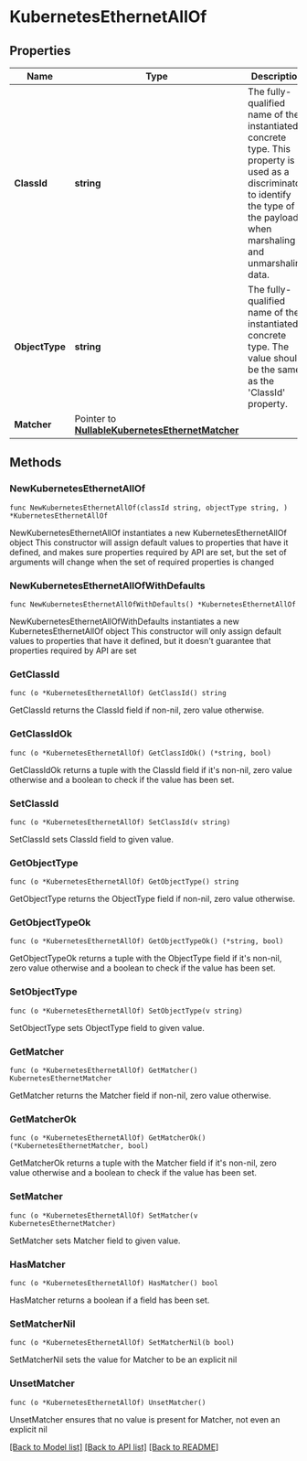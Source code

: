 # KubernetesEthernetAllOf

## Properties

Name | Type | Description | Notes
------------ | ------------- | ------------- | -------------
**ClassId** | **string** | The fully-qualified name of the instantiated, concrete type. This property is used as a discriminator to identify the type of the payload when marshaling and unmarshaling data. | [default to "kubernetes.Ethernet"]
**ObjectType** | **string** | The fully-qualified name of the instantiated, concrete type. The value should be the same as the &#39;ClassId&#39; property. | [default to "kubernetes.Ethernet"]
**Matcher** | Pointer to [**NullableKubernetesEthernetMatcher**](KubernetesEthernetMatcher.md) |  | [optional] 

## Methods

### NewKubernetesEthernetAllOf

`func NewKubernetesEthernetAllOf(classId string, objectType string, ) *KubernetesEthernetAllOf`

NewKubernetesEthernetAllOf instantiates a new KubernetesEthernetAllOf object
This constructor will assign default values to properties that have it defined,
and makes sure properties required by API are set, but the set of arguments
will change when the set of required properties is changed

### NewKubernetesEthernetAllOfWithDefaults

`func NewKubernetesEthernetAllOfWithDefaults() *KubernetesEthernetAllOf`

NewKubernetesEthernetAllOfWithDefaults instantiates a new KubernetesEthernetAllOf object
This constructor will only assign default values to properties that have it defined,
but it doesn't guarantee that properties required by API are set

### GetClassId

`func (o *KubernetesEthernetAllOf) GetClassId() string`

GetClassId returns the ClassId field if non-nil, zero value otherwise.

### GetClassIdOk

`func (o *KubernetesEthernetAllOf) GetClassIdOk() (*string, bool)`

GetClassIdOk returns a tuple with the ClassId field if it's non-nil, zero value otherwise
and a boolean to check if the value has been set.

### SetClassId

`func (o *KubernetesEthernetAllOf) SetClassId(v string)`

SetClassId sets ClassId field to given value.


### GetObjectType

`func (o *KubernetesEthernetAllOf) GetObjectType() string`

GetObjectType returns the ObjectType field if non-nil, zero value otherwise.

### GetObjectTypeOk

`func (o *KubernetesEthernetAllOf) GetObjectTypeOk() (*string, bool)`

GetObjectTypeOk returns a tuple with the ObjectType field if it's non-nil, zero value otherwise
and a boolean to check if the value has been set.

### SetObjectType

`func (o *KubernetesEthernetAllOf) SetObjectType(v string)`

SetObjectType sets ObjectType field to given value.


### GetMatcher

`func (o *KubernetesEthernetAllOf) GetMatcher() KubernetesEthernetMatcher`

GetMatcher returns the Matcher field if non-nil, zero value otherwise.

### GetMatcherOk

`func (o *KubernetesEthernetAllOf) GetMatcherOk() (*KubernetesEthernetMatcher, bool)`

GetMatcherOk returns a tuple with the Matcher field if it's non-nil, zero value otherwise
and a boolean to check if the value has been set.

### SetMatcher

`func (o *KubernetesEthernetAllOf) SetMatcher(v KubernetesEthernetMatcher)`

SetMatcher sets Matcher field to given value.

### HasMatcher

`func (o *KubernetesEthernetAllOf) HasMatcher() bool`

HasMatcher returns a boolean if a field has been set.

### SetMatcherNil

`func (o *KubernetesEthernetAllOf) SetMatcherNil(b bool)`

 SetMatcherNil sets the value for Matcher to be an explicit nil

### UnsetMatcher
`func (o *KubernetesEthernetAllOf) UnsetMatcher()`

UnsetMatcher ensures that no value is present for Matcher, not even an explicit nil

[[Back to Model list]](../README.md#documentation-for-models) [[Back to API list]](../README.md#documentation-for-api-endpoints) [[Back to README]](../README.md)


